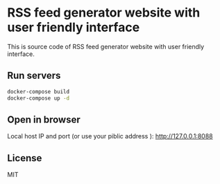 # RSS feed generator website with user friendly interface

This is source code of RSS feed generator website with user friendly interface.


## Run servers


```bash
docker-compose build
docker-compose up -d
```

## Open in browser 

Local host IP and port (or use your piblic address ):
http://127.0.0.1:8088


## License

MIT
